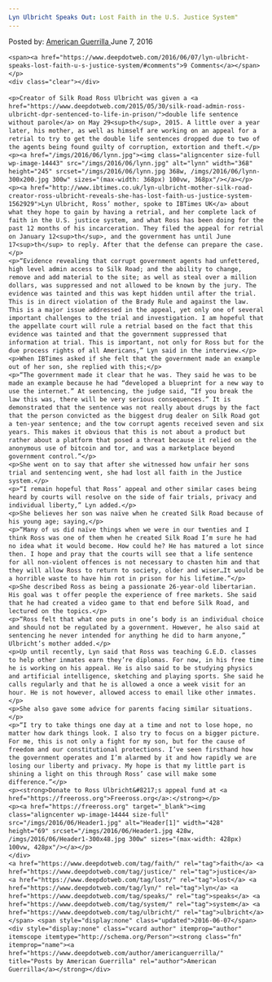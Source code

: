 ```yaml
---
Lyn Ulbricht Speaks Out: Lost Faith in the U.S. Justice System"
---
```

<article class="post-listing post-14442 post type-post status-publish format-standard has-post-thumbnail hentry  tag-faith tag-justice tag-lost tag-lyn tag-speaks tag-system tag-ulbricht">
    <div class="post-inner">
        <span>Posted by: <a href="https://www.deepdotweb.com/author/americanguerrilla/" title="">American Guerrilla </a></span>
    <span>June 7, 2016</span>
    
    <span><a href="https://www.deepdotweb.com/2016/06/07/lyn-ulbricht-speaks-lost-faith-u-s-justice-system/#comments">9 Comments</a></span>
    </p>
    <div class="clear"></div>
    
    <p>Creator of Silk Road Ross Ulbricht was given a <a href="https://www.deepdotweb.com/2015/05/30/silk-road-admin-ross-ulbricht-dpr-sentenced-to-life-in-prison/">double life sentence without parole</a> on May 29<sup>th</sup>, 2015. A little over a year later, his mother, as well as himself are working on an appeal for a retrial to try to get the double life sentences dropped due to two of the agents being found guilty of corruption, extortion and theft.</p>
    <p><a href="/imgs/2016/06/lynn.jpg"><img class="aligncenter size-full wp-image-14443" src="/imgs/2016/06/lynn.jpg" alt="lynn" width="368" height="245" srcset="/imgs/2016/06/lynn.jpg 368w, /imgs/2016/06/lynn-300x200.jpg 300w" sizes="(max-width: 368px) 100vw, 368px"/></a></p>
    <p><a href="http://www.ibtimes.co.uk/lyn-ulbricht-mother-silk-road-creator-ross-ulbricht-reveals-she-has-lost-faith-us-justice-system-1562929">Lyn Ulbricht, Ross’ mother, spoke to IBTimes UK</a> about what they hope to gain by having a retrial, and her complete lack of faith in the U.S. justice system, and what Ross has been doing for the past 12 months of his incarceration. They filed the appeal for retrial on January 12<sup>th</sup>, and the government has until June 17<sup>th</sup> to reply. After that the defense can prepare the case.</p>
    <p>“Evidence revealing that corrupt government agents had unfettered, high level admin access to Silk Road; and the ability to change, remove and add material to the site; as well as steal over a million dollars, was suppressed and not allowed to be known by the jury. The evidence was tainted and this was kept hidden until after the trial. This is in direct violation of the Brady Rule and against the law. This is a major issue addressed in the appeal, yet only one of several important challenges to the trial and investigation. I am hopeful that the appellate court will rule a retrial based on the fact that this evidence was tainted and that the government suppressed that information at trial. This is important, not only for Ross but for the due process rights of all Americans,” Lyn said in the interview.</p>
    <p>When IBTimes asked if she felt that the government made an example out of her son, she replied with this;</p>
    <p>“The government made it clear that he was. They said he was to be made an example because he had “developed a blueprint for a new way to use the internet.” At sentencing, the judge said, “If you break the law this was, there will be very serious consequences.” It is demonstrated that the sentence was not really about drugs by the fact that the person convicted as the biggest drug dealer on Silk Road got a ten-year sentence; and the tow corrupt agents received seven and six years. This makes it obvious that this is not about a product but rather about a platform that posed a threat because it relied on the anonymous use of bitcoin and tor, and was a marketplace beyond government control.”</p>
    <p>She went on to say that after she witnessed how unfair her sons trial and sentencing went, she had lost all faith in the Justice system.</p>
    <p>“I remain hopeful that Ross’ appeal and other similar cases being heard by courts will resolve on the side of fair trials, privacy and individual liberty,” Lyn added.</p>
    <p>She believes her son was naïve when he created Silk Road because of his young age; saying,</p>
    <p>“Many of us did naïve things when we were in our twenties and I think Ross was one of them when he created Silk Road I’m sure he had no idea what it would become. How could he? He has matured a lot since then. I hope and pray that the courts will see that a life sentence for all non-violent offences is not necessary to chasten him and that they will allow Ross to return to society, older and wiser…It would be a horrible waste to have him rot in prison for his lifetime.”</p>
    <p>She described Ross as being a passionate 26-year-old libertarian. His goal was t offer people the experience of free markets. She said that he had created a video game to that end before Silk Road, and lectured on the topics.</p>
    <p>“Ross felt that what one puts in one’s body is an individual choice and should not be regulated by a government. However, he also said at sentencing he never intended for anything he did to harm anyone,” Ulbricht’s mother added.</p>
    <p>Up until recently, Lyn said that Ross was teaching G.E.D. classes to help other inmates earn they’re diplomas. For now, in his free time he is working on his appeal. He is also said to be studying physics and artificial intelligence, sketching and playing sports. She said he calls regularly and that he is allowed a once a week visit for an hour. He is not however, allowed access to email like other inmates.</p>
    <p>She also gave some advice for parents facing similar situations.</p>
    <p>“I try to take things one day at a time and not to lose hope, no matter how dark things look. I also try to focus on a bigger picture. For me, this is not only a fight for my son, but for the cause of freedom and our constitutional protections. I’ve seen firsthand how the government operates and I’m alarmed by it and how rapidly we are losing our liberty and privacy. My hope is that my little part is shining a light on this through Ross’ case will make some difference.”</p>
    <p><strong>Donate to Ross Ulbricht&#8217;s appeal fund at <a href="https://freeross.org">Freeross.org</a>:</strong></p>
    <p><a href="https://freeross.org" target="_blank"><img class="aligncenter wp-image-14444 size-full" src="/imgs/2016/06/Header1.jpg" alt="Header[1]" width="428" height="69" srcset="/imgs/2016/06/Header1.jpg 428w, /imgs/2016/06/Header1-300x48.jpg 300w" sizes="(max-width: 428px) 100vw, 428px"/></a></p>
    </div>
    <a href="https://www.deepdotweb.com/tag/faith/" rel="tag">faith</a> <a href="https://www.deepdotweb.com/tag/justice/" rel="tag">justice</a> <a href="https://www.deepdotweb.com/tag/lost/" rel="tag">lost</a> <a href="https://www.deepdotweb.com/tag/lyn/" rel="tag">lyn</a> <a href="https://www.deepdotweb.com/tag/speaks/" rel="tag">speaks</a> <a href="https://www.deepdotweb.com/tag/system/" rel="tag">system</a> <a href="https://www.deepdotweb.com/tag/ulbricht/" rel="tag">ulbricht</a></span> <span style="display:none" class="updated">2016-06-07</span>
    <div style="display:none" class="vcard author" itemprop="author" itemscope itemtype="http://schema.org/Person"><strong class="fn" itemprop="name"><a href="https://www.deepdotweb.com/author/americanguerrilla/" title="Posts by American Guerrilla" rel="author">American Guerrilla</a></strong></div>
    
